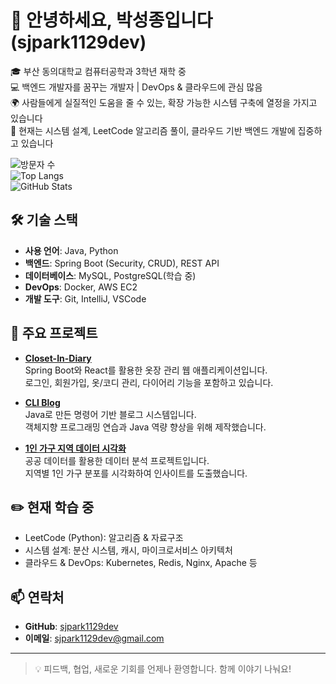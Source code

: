 # 👋 안녕하세요, 박성종입니다 (sjpark1129dev)

🎓 부산 동의대학교 컴퓨터공학과 3학년 재학 중  
💻 백엔드 개발자를 꿈꾸는 개발자 | DevOps & 클라우드에 관심 많음  
🌍 사람들에게 실질적인 도움을 줄 수 있는, 확장 가능한 시스템 구축에 열정을 가지고 있습니다  
🌱 현재는 시스템 설계, LeetCode 알고리즘 풀이, 클라우드 기반 백엔드 개발에 집중하고 있습니다

![방문자 수](https://komarev.com/ghpvc/?username=sjpark1129dev&style=flat&color=blue)  
![Top Langs](https://github-readme-stats.vercel.app/api/top-langs/?username=sjpark1129dev&layout=compact&hide=html)  
![GitHub Stats](https://github-readme-stats.vercel.app/api?username=sjpark1129dev&show_icons=true&theme=default&hide=contribs)

## 🛠 기술 스택
- **사용 언어**: Java, Python  
- **백엔드**: Spring Boot (Security, CRUD), REST API  
- **데이터베이스**: MySQL, PostgreSQL(학습 중)  
- **DevOps**: Docker, AWS EC2  
- **개발 도구**: Git, IntelliJ, VSCode  

## 🚀 주요 프로젝트
- [**Closet-In-Diary**](https://github.com/sjpark1129dev/ClosetInDiary-Backend)  
  Spring Boot와 React를 활용한 옷장 관리 웹 애플리케이션입니다.  
  로그인, 회원가입, 옷/코디 관리, 다이어리 기능을 포함하고 있습니다.

- [**CLI Blog**](https://github.com/sjpark1129dev/CLI-Board)  
  Java로 만든 명령어 기반 블로그 시스템입니다.  
  객체지향 프로그래밍 연습과 Java 역량 향상을 위해 제작했습니다.

- [**1인 가구 지역 데이터 시각화**](https://github.com/sjpark1129dev/DataScienceProgramming-Project)  
  공공 데이터를 활용한 데이터 분석 프로젝트입니다.  
  지역별 1인 가구 분포를 시각화하여 인사이트를 도출했습니다.

## ✏️ 현재 학습 중
- LeetCode (Python): 알고리즘 & 자료구조  
- 시스템 설계: 분산 시스템, 캐시, 마이크로서비스 아키텍처  
- 클라우드 & DevOps: Kubernetes, Redis, Nginx, Apache 등

## 📫 연락처
- **GitHub**: [sjpark1129dev](https://github.com/sjpark1129dev)  
- **이메일**: sjpark1129dev@gmail.com  

---

> 💡 피드백, 협업, 새로운 기회를 언제나 환영합니다. 함께 이야기 나눠요!
